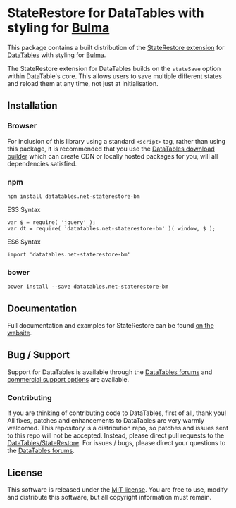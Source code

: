 # StateRestore for DataTables with styling for [Bulma](https://bulma.io/)

This package contains a built distribution of the [StateRestore extension](https://datatables.net/extensions/staterestore) for [DataTables](https://datatables.net/) with styling for [Bulma](https://bulma.io/).

The StateRestore extension for DataTables builds on the `stateSave` option within DataTable's core. This allows users to save multiple different states and reload them at any time, not just at initialisation.


## Installation

### Browser

For inclusion of this library using a standard `<script>` tag, rather than using this package, it is recommended that you use the [DataTables download builder](//datatables.net/download) which can create CDN or locally hosted packages for you, will all dependencies satisfied.

### npm

```
npm install datatables.net-staterestore-bm
```

ES3 Syntax
```
var $ = require( 'jquery' );
var dt = require( 'datatables.net-staterestore-bm' )( window, $ );
```

ES6 Syntax
```
import 'datatables.net-staterestore-bm'
```

### bower

```
bower install --save datatables.net-staterestore-bm
```



## Documentation

Full documentation and examples for StateRestore can be found [on the website](https://datatables.net/extensions/staterestore).


## Bug / Support

Support for DataTables is available through the [DataTables forums](//datatables.net/forums) and [commercial support options](//datatables.net/support) are available.


### Contributing

If you are thinking of contributing code to DataTables, first of all, thank you! All fixes, patches and enhancements to DataTables are very warmly welcomed. This repository is a distribution repo, so patches and issues sent to this repo will not be accepted. Instead, please direct pull requests to the [DataTables/StateRestore](http://github.com/DataTables/StateRestore). For issues / bugs, please direct your questions to the [DataTables forums](//datatables.net/forums).


## License

This software is released under the [MIT license](//datatables.net/license). You are free to use, modify and distribute this software, but all copyright information must remain.

